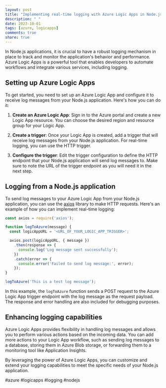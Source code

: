 ```yaml
---
layout: post
title: "Implementing real-time logging with Azure Logic Apps in Node.js applications"
description: " "
date: 2023-10-01
tags: [azure, logicapps]
comments: true
share: true
---
```


In Node.js applications, it is crucial to have a robust logging mechanism in place to track and monitor the application's behavior and performance. Azure Logic Apps is a powerful tool that enables developers to automate workflows and integrate various services, including logging.

## Setting up Azure Logic Apps

To get started, you need to set up an Azure Logic App and configure it to receive log messages from your Node.js application. Here's how you can do it:

1. **Create an Azure Logic App**: Sign in to the Azure portal and create a new Logic App resource. You can choose the desired region and resource group for your Logic App.

2. **Create a trigger**: Once your Logic App is created, add a trigger that will receive log messages from your Node.js application. For real-time logging, you can use the HTTP trigger.

3. **Configure the trigger**: Edit the trigger configuration to define the HTTP endpoint that your Node.js application will send log messages to. Make sure to note the URL of the trigger endpoint as you will need it in the next step.

## Logging from a Node.js application

To send log messages to your Azure Logic App from your Node.js application, you can use the [axios](https://github.com/axios/axios) library to make HTTP requests. Here's an example of how you can implement real-time logging:

```javascript
const axios = require('axios');

function logToAzure(message) {
  const logicAppURL = '<URL_OF_YOUR_LOGIC_APP_TRIGGER>';

  axios.post(logicAppURL, { message })
    .then(response => {
      console.log('Log message sent successfully');
    })
    .catch(error => {
      console.error('Failed to send log message:', error);
    });
}

logToAzure('This is a test log message');
```

In this example, the `logToAzure` function sends a POST request to the Azure Logic App trigger endpoint with the log message as the request payload. The response and error handling are also included for debugging purposes.

## Enhancing logging capabilities

Azure Logic Apps provides flexibility in handling log messages and allows you to perform various actions based on the incoming data. You can add more actions to your Logic App workflow, such as sending log messages to a database, storing them in Azure Blob storage, or forwarding them to a monitoring tool like Application Insights.

By leveraging the power of Azure Logic Apps, you can customize and extend your logging capabilities to meet the specific needs of your Node.js application.

#azure #logicapps #logging #nodejs
